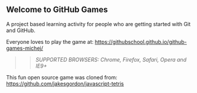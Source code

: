 ## Welcome to GitHub Games

A project based learning activity for people who are getting started with Git and GitHub.

Everyone loves to play the game at: https://githubschool.github.io/github-games-michej/

>> _*SUPPORTED BROWSERS*: Chrome, Firefox, Safari, Opera and IE9+_

This fun open source game was cloned from: https://github.com/jakesgordon/javascript-tetris
